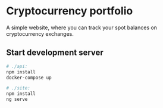 # Cryptocurrency portfolio

A simple website, where you can track your spot balances on cryptocurrency exchanges.

## Start development server
```sh
# ./api:
npm install
docker-compose up

# ./site:
npm install
ng serve
```